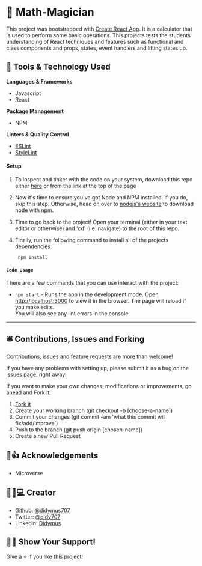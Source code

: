 # 🔰 Math-Magician

This project was bootstrapped with [Create React App](https://github.com/facebook/create-react-app). It is a calculator that is used to perform some basic operations. This projects tests the students understanding of React techniques and features such as functional and class components and props, states, event handlers and lifting states up.

## 🔬 Tools & Technology Used
**Languages & Frameworks**
 - Javascript
 - React

**Package Management**
 - NPM

**Linters & Quality Control**
 - [ESLint](https://eslint.org/)
 - [StyleLint](https://stylelint.io/)

#### Setup
1. To inspect and tinker with the code on your system, download this repo either [here](https://github.com/didymus707/Math-Magician/tree/main) or from the link at the top of the page

2. Now it's time to ensure you've got Node and NPM installed. If you do, skip this step. Otherwise, head on over to [nodejs's website](https://nodejs.org/en/) to download node with npm.

3. Time to go back to the project! Open your terminal (either in your text editor or otherwise) and 'cd' (i.e. navigate) to the root of this repo.

4. Finally, run the following command to install all of the projects dependencies:

        npm install

#### `Code Usage`
There are a few commands that you can use interact with the project:

- `npm start` - Runs the app in the development mode. Open [http://localhost:3000](http://localhost:3000) to view it in the browser.
The page will reload if you make edits.\
You will also see any lint errors in the console.

*******

## 🛎️ Contributions, Issues and Forking

Contributions, issues and feature requests are more than welcome!

If you have any problems with setting up, please submit it as a bug on the [issues page.](https://github.com/didymus707/Math-Magician/issues) right away!

If you want to make your own changes, modifications or improvements, go ahead and Fork it!
1. [Fork it](https://github.com/didymus707/Math-Magician/readme)
2. Create your working branch (git checkout -b [choose-a-name])
3. Commit your changes (git commit -am 'what this commit will fix/add/improve')
4. Push to the branch (git push origin [chosen-name])
5. Create a new Pull Request

## :clap::thumbsup: Acknowledgements
- Microverse

## 💂🏽💻 Creator
- Github: [@didymus707](https://github.com/didymus707)
- Twitter: [@didy707](https://twitter.com/didy707)
- Linkedin: [Didymus](https://www.linkedin.com/in/adewale-thomas-orotayo/)


## 🖐🏼 Show Your Support!
Give a ⭐️ if you like this project!
